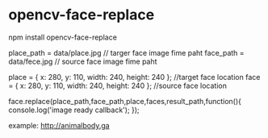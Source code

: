 # opencv-face-replace


npm install opencv-face-replace

place_path = data/place.jpg // targer face image fime paht
face_path = data/fece.jpg // source face image fime paht

place = { x: 280, y: 110, width: 240, height: 240 }; //target face location
face = { x: 280, y: 110, width: 240, height: 240 }; //source face location


face.replace(place_path,face_path,place,faces,result_path,function(){  
    console.log('image ready callback');
});

example: http://animalbody.ga